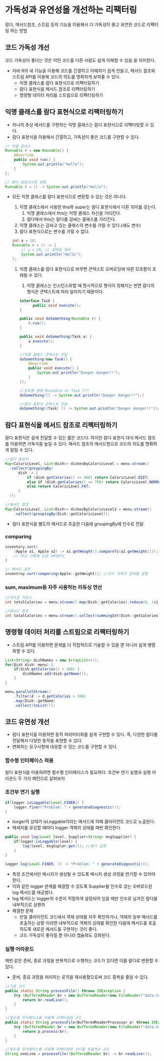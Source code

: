 # 가독성과 유연성을 개선하는 리팩터링

람다, 메서드참조, 스트림 등의 기능을 이용해서 더 가독성이 좋고 유연한 코드로 리팩터링 하는 방법

## 코드 가독성 개선

코드 가독성이 좋다는 것은 어떤 코드를 다른 사람도 쉽게 이해할 수 있음 을 의미한다.

- 자바 8의 새 기능을 이용해 코드를 간결하고 이해하기 쉽게 만들고, 메서드 참조와 스트림 API를 이용해 코드의 의도를 명확하게 보여줄 수 있다.
    - 익명 클래스를  람다 표현식으로 리팩터링하기
    - 람다 표현식을 메서드 참조로 리팩터링하기
    - 명령형 데이터 처리를 스트림으로 리팩터링하기

## 익명 클래스를 람다 표현식으로 리팩터링하기

- 하나의 추상 메서드를 구현하는 익명 클래스는 람다 표현식으로 리팩터링할 수 있다.
- 람다 표현식을 이용해서 간결하고, 가독성이 좋은 코드를 구현할 수 있다.

```java
// 익명 클래스
Runnable r = new Runnable() {
    @Override
    public void run() {
        System.out.println("Hello");
    }
};

// 람다 표현식으로 변환
Runnable r = () -> System.out.println("Hello");
```

- 모든 익명 클래스를 람다 표현식으로 변환할 수 있는 것은 아니다.
    1. 익명 클래스에서 사용한 this와 super는 람다 표현식에서 다른 의미를 갖는다.
        1. 익명 클래스에서 this는 익명 클래스 자신을 가리킨다.
        2. 람다에서 this는 람다를 감싸는 클래스를 가리킨다.
    2. 익명 클래스는 감싸고 있는 클래스의 변수를 가릴 수 있다.(섀도 변수)
    3. 람다 표현식으로는 변수를 가릴 수 없다.

    ```java
    int a = 10;
    Runnable r = () -> {
        // a = 20; // 컴파일 에러
        System.out.println("Hello");
    };
    ```

    1. 익명 클래스를 람다 표현식으로 바꾸면 콘텍스트 오버로딩에 따른 모호함이 초래될 수 있다.
        1. 익명 클래스는 인스턴스화할 때 명시적으로 형식이 정해지는 반면 람다의 형식은 콘텍스트에 따라 달라지기 때문이다.

        ```java
        interface Task {
              public void execute();
        }
        
        public void doSomething(Runnable r) {
            r.run();
        }
        
        public void doSomething(Task a) {
            a.execute();
        }
        
        //익명 클래스 콘텍스트 전달
        doSomething(new Task() {
            @Override
            public void execute() {
                System.out.println("Danger danger!!");
            }
        });
        
        //모호함 발생 Runnable or Task ???
        doSomething(() -> System.out.println("Danger danger!!");)
        
        //람다 표현식 콘텍스트 전달
        doSomething((Task) () -> System.out.println("Danger danger!!"));
        ```


## 람다 표현식을 메서드 참조로 리팩터링하기

람다 표현식은 쉽게 전달할 수 있는 짧은 코드다. 하지만 람다 표현식 대식 메서드 참조를 이용하면 가독석을 높일 수 있다. 메서드 참조의 메서드명으로 코드의 의도를 명확하게 알릴 수 있다.

```java
//람다 표현식
Map<CaloricLevel, List<Dish>> dishesByCaloricLevel = menu.stream()
  .collect(groupingBy(
      dish -> {
          if (dish.getCalories() <= 400) return CaloricLevel.DIET;
          else if (dish.getCalories() <= 700) return CaloricLevel.NORMAL;
          else return CaloricLevel.FAT;
      }
  ));
  
//메서드 참조
Map<CaloricLevel, List<Dish>> dishesByCaloricLevel2 = menu.stream()
    .collect(groupingBy(Dish::getCaloricLevel));
```

- 람다 표현식을 별도의 메서드로 추출한 다음에 groupingBy에 인수로 전달.

### comparing

```java
inventory.sort(
	(Apple a1, Apple a2) -> a1.getWeight().compareTo(a2.getWeight()));
	// 비교 구현에 신경 써야한다.
)

// 메서드 참조
inventroy.sort(comparing(Apple::getWeight)); //코드 자체가 문제를 설명
```

### sum, maximum등 자주 사용하는 리듀싱 연산

```java
//저수준 리듀스
int totalCalories = menu.stream().map(Dish::getCalories).reduce(0, (c1, c2) -> c1 + c2);

//메서드 참조
int totalCalories = menu.stream().collect(summingInt(Dish::getCalories));
```

## 명령형 데이터 처리를 스트림으로 리팩터링하기

- 스트림 API를 이용하면 문제를 더 직접적으로 기술할 수 있을 뿐 아니라 쉽게 병렬화할 수 있다.

```java
List<String> dishNames = new ArrayList<>();
for(Dish dish: menu) {
	if(dish.getCalories() > 300) {
		dishNames.add(dish.getName());
	}
}

menu.parallelStream()
	.filter(d -> d.getCalories > 300)
	.map(Dish::getName)
	.collect(toList());
```

## 코드 유연성 개선

- 람다 표현식을 이용하면 동작 파라미터화를 쉽게 구현할 수 있다. 즉, 다양한 람다를 전달해서 다양한 동작을 표현할 수 있다.
- 변화하는 요구사항에 대응할 수 있는 코드를 구현할 수 있다.

### 함수형 인터페이스 적용

람다 표현식을 이용하려면 함수형 인터페이스가 필요하다. 조건부 연기 실행과 실행 어라운드 두 가지 패턴으로 살펴보자

### 조건부 연기 실행

```java
if(logger.isLoggable(Level.FINER)) {
    logger.finer("Problem: " + generateDiagnostic());
}
```

- looger의 상태가 isLoggable이라는 메서드에 의해 클라이언트 코드로 노출된다.
- 메세지를 로깅할 때마다 logger 객체의 상태를 매번 확인한다.

```java
public void log(Level level, Supplier<String> msgSupplier) {
	if(logger.isLoggable(level) {
		log(level, msgSupler.get()); //람다 실행
	}
}

logger.log(Level.FINER, () -> "Problem: " + generateDiagnostic());

```

- 특정 조건에서만 메시지가 생성될 수 있도록 메시지 생성 과정을 연기할 수 있어야 한다.
- 이와 같은 logger 문제를 해결할 수 있도록 Supplier를 인수로 갖는 오버로드된 log 메서드를 제공했다.
- log 메서드는 logger의 수준이 적절하게 설정되어 있을 때만 인수로 넘겨진 람다를 내부적으로 실행하
- 해결한 문제
    - 만일 클라이언트 코드에서 객체 상태를 자주 확인하거나, 객체의 일부 메서드를 호출하는 상황 이라면 내부적으로 객체의 상태를 확인한 다음에 메서드를 호출 하도록 새로운 메서드를 구현하는 것이 좋다.
    - 코드 가독성이 좋아질 뿐 아니라 캡슐화도 강화된다.

### 실행 어라운드

매번 같은 준비, 종료 과정을 반복적으로 수행하는 코드가 있다면 이를 람다로 변환할 수 있다.

- 준비, 종료 과정을 처리하는 로직을 재사용함으로써 코드 중복을 줄일 수 있다.

```java
//기존 코드
public static String processFile() throws IOException {
    try (BufferedReader br = new BufferedReader(new FileReader("data.txt"))) {
        return br.readLine();
    }
}

//함수형 인터페이스를 이용해 리팩터링한 코드
public static String processFile(BufferedReaderProcessor p) throws IOException {
    try (BufferedReader br = new BufferedReader(new FileReader("data.txt"))) {
        return p.process(br);
    }
}

//함수형 인터페이스를 이용해 리팩터링한 코드를 호출하는 코드
String oneLine = processFile((BufferedReader br) -> br.readLine());
```